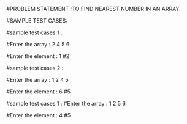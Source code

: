 #PROBLEM STATEMENT :TO FIND NEAREST NUMBER IN AN ARRAY.



#SAMPLE TEST CASES:
                
#sample test cases 1 :

#Enter the array : 2 4 5 6

#Enter the element : 1
#2

#sample test cases 2 :

#Enter the array : 1 2 4 5

#Enter the element : 6
#5                

#sample test cases 1 :
#Enter the array : 1 2 5 6

#Enter the element : 4
#5  